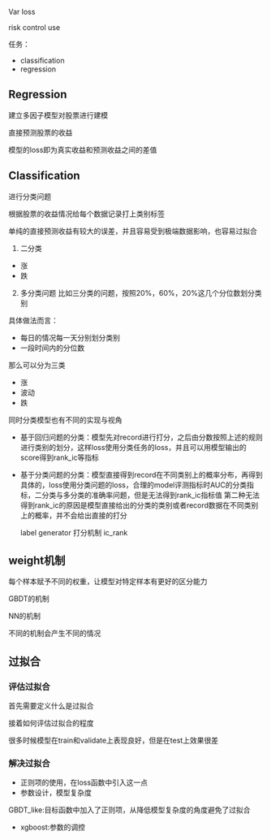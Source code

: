 Var loss

risk control use

任务：
- classification
- regression

## Regression

建立多因子模型对股票进行建模

直接预测股票的收益

模型的loss即为真实收益和预测收益之间的差值

## Classification

进行分类问题

根据股票的收益情况给每个数据记录打上类别标签

单纯的直接预测收益有较大的误差，并且容易受到极端数据影响，也容易过拟合

1. 二分类
- 涨
- 跌

2. 多分类问题
比如三分类的问题，按照20%，60%，20%这几个分位数划分类别

具体做法而言：
- 每日的情况每一天分别划分类别
- 一段时间内的分位数

那么可以分为三类
- 涨
- 波动
- 跌

同时分类模型也有不同的实现与视角
- 基于回归问题的分类：模型先对record进行打分，之后由分数按照上述的规则进行类别的划分，这样loss使用分类任务的loss，并且可以用模型输出的score得到rank_ic等指标
- 基于分类问题的分类：模型直接得到record在不同类别上的概率分布，再得到具体的，loss使用分类问题的loss，合理的model评测指标时AUC的分类指标，二分类与多分类的准确率问题，但是无法得到rank_ic指标值
第二种无法得到rank_ic的原因是模型直接给出的分类的类别或者record数据在不同类别上的概率，并不会给出直接的打分
    
    label generator
    打分机制
    ic_rank

## weight机制
每个样本赋予不同的权重，让模型对特定样本有更好的区分能力

GBDT的机制

NN的机制

不同的机制会产生不同的情况

## 过拟合

### 评估过拟合
首先需要定义什么是过拟合

接着如何评估过拟合的程度

很多时候模型在train和validate上表现良好，但是在test上效果很差

### 解决过拟合

- 正则项的使用，在loss函数中引入这一点
- 参数设计，模型复杂度

GBDT_like:目标函数中加入了正则项，从降低模型复杂度的角度避免了过拟合
- xgboost:参数的调控
